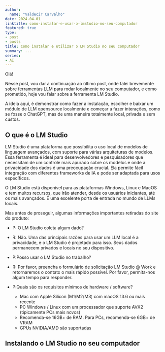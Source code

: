 ```yaml
---
author:
  name: "Valdecir Carvalho"
date: 2024-04-01
linktitle: como-instalar-e-usar-o-lmstudio-no-seu-computador
featured: true
type:
- post
- posts
title: Como instalar e utilizar o LM Studio no seu computador
summary: ...
series:
- AI
---
```


Olá! 

Nesse post, vou dar a continuação ao último post, onde falei brevemente sobre ferramentas LLM para rodar localmente no seu computador, e como prometido, hoje vou falar sobre a ferramenta LM Studio.

A ideia aqui, é demonstrar como fazer a instalação, escolher e baixar um módulo de LLM opensource localmente e começar a fazer interações, como se fosse o ChatGPT, mas de uma maneira totalmente local, privada e sem custos.


## O que é o LM Studio

LM Studio é uma plataforma que possibilita o uso local de modelos de linguagem avançados, com suporte para várias arquiteturas de modelos. Essa ferramenta é ideal para desenvolvedores e pesquisadores que necessitam de um controle mais apurado sobre os modelos e onde a privacidade dos dados é uma preocupação crucial. Ela permite fácil integração com diferentes frameworks de IA e pode ser adaptada para usos específicos.

O LM Studio está disponível para as plataformas Windows, Linux e MacOS e tem muitos recursos, que irão atender, desde os usuários iniciantes, até os mais avançados. É uma excelente porta de entrada no mundo de LLMs locais.

Mas antes de proseguir, algumas informações importantes retiradas do site do produto:

- P: O LM Studio coleta algum dado?
- R: Não. Uma das principais razões para usar um LLM local é a privacidade, e o LM Studio é projetado para isso. Seus dados permanecem privados e locais no seu dispositivo.

- P:Posso usar o LM Studio no trabalho?
- R: Por favor, preencha o formulário de solicitação LM Studio @ Work e retornaremos o contato o mais rápido possível. Por favor, permita-nos algum tempo para responder.

- P:Quais são os requisitos mínimos de hardware / software?
  - Mac com Apple Silicon (M1/M2/M3) com macOS 13.6 ou mais recente
  - PC Windows / Linux com um processador que suporte AVX2 (tipicamente PCs mais novos)
  - Recomenda-se 16GB+ de RAM. Para PCs, recomenda-se 6GB+ de VRAM
  - GPUs NVIDIA/AMD são suportadas

## Instalando o LM Studio no seu computador

